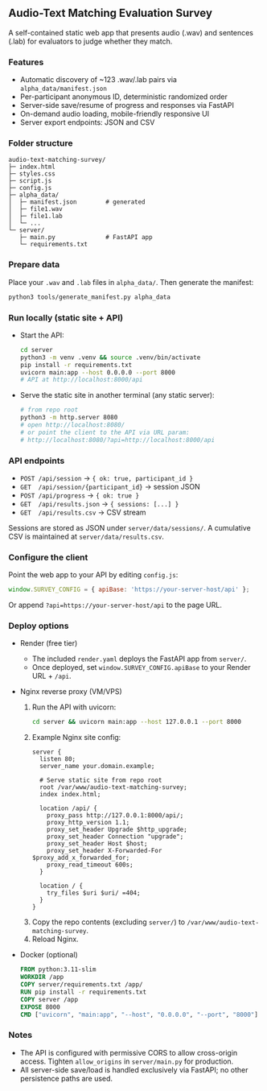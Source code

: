 ## Audio-Text Matching Evaluation Survey

A self-contained static web app that presents audio (.wav) and sentences (.lab) for evaluators to judge whether they match.

### Features
- Automatic discovery of ~123 .wav/.lab pairs via `alpha_data/manifest.json`
- Per-participant anonymous ID, deterministic randomized order
- Server-side save/resume of progress and responses via FastAPI
- On-demand audio loading, mobile-friendly responsive UI
- Server export endpoints: JSON and CSV

### Folder structure
```
audio-text-matching-survey/
├─ index.html
├─ styles.css
├─ script.js
├─ config.js
├─ alpha_data/
│  ├─ manifest.json        # generated
│  ├─ file1.wav
│  ├─ file1.lab
│  └─ ...
└─ server/
   ├─ main.py              # FastAPI app
   └─ requirements.txt
```

### Prepare data
Place your `.wav` and `.lab` files in `alpha_data/`. Then generate the manifest:

```bash
python3 tools/generate_manifest.py alpha_data
```

### Run locally (static site + API)
- Start the API:
  ```bash
  cd server
  python3 -m venv .venv && source .venv/bin/activate
  pip install -r requirements.txt
  uvicorn main:app --host 0.0.0.0 --port 8000
  # API at http://localhost:8000/api
  ```
- Serve the static site in another terminal (any static server):
  ```bash
  # from repo root
  python3 -m http.server 8080
  # open http://localhost:8080/
  # or point the client to the API via URL param:
  # http://localhost:8080/?api=http://localhost:8000/api
  ```

### API endpoints
- `POST /api/session` -> `{ ok: true, participant_id }`
- `GET  /api/session/{participant_id}` -> session JSON
- `POST /api/progress` -> `{ ok: true }`
- `GET  /api/results.json` -> `{ sessions: [...] }`
- `GET  /api/results.csv` -> CSV stream

Sessions are stored as JSON under `server/data/sessions/`. A cumulative CSV is maintained at `server/data/results.csv`.

### Configure the client
Point the web app to your API by editing `config.js`:
```js
window.SURVEY_CONFIG = { apiBase: 'https://your-server-host/api' };
```
Or append `?api=https://your-server-host/api` to the page URL.

### Deploy options

- Render (free tier)
  - The included `render.yaml` deploys the FastAPI app from `server/`.
  - Once deployed, set `window.SURVEY_CONFIG.apiBase` to your Render URL + `/api`.

- Nginx reverse proxy (VM/VPS)
  1. Run the API with uvicorn:
     ```bash
     cd server && uvicorn main:app --host 127.0.0.1 --port 8000
     ```
  2. Example Nginx site config:
     ```nginx
     server {
       listen 80;
       server_name your.domain.example;

       # Serve static site from repo root
       root /var/www/audio-text-matching-survey;
       index index.html;

       location /api/ {
         proxy_pass http://127.0.0.1:8000/api/;
         proxy_http_version 1.1;
         proxy_set_header Upgrade $http_upgrade;
         proxy_set_header Connection "upgrade";
         proxy_set_header Host $host;
         proxy_set_header X-Forwarded-For $proxy_add_x_forwarded_for;
         proxy_read_timeout 600s;
       }

       location / {
         try_files $uri $uri/ =404;
       }
     }
     ```
  3. Copy the repo contents (excluding `server/`) to `/var/www/audio-text-matching-survey`.
  4. Reload Nginx.

- Docker (optional)
  ```dockerfile
  FROM python:3.11-slim
  WORKDIR /app
  COPY server/requirements.txt /app/
  RUN pip install -r requirements.txt
  COPY server /app
  EXPOSE 8000
  CMD ["uvicorn", "main:app", "--host", "0.0.0.0", "--port", "8000"]
  ```

### Notes
- The API is configured with permissive CORS to allow cross-origin access. Tighten `allow_origins` in `server/main.py` for production.
- All server-side save/load is handled exclusively via FastAPI; no other persistence paths are used.